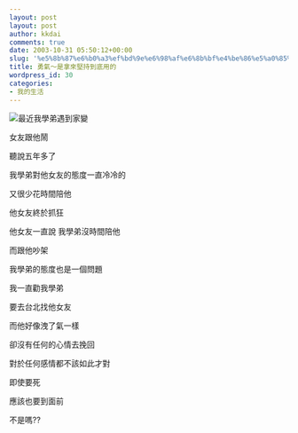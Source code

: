 ```yaml
---
layout: post
layout: post
author: kkdai
comments: true
date: 2003-10-31 05:50:12+00:00
slug: '%e5%8b%87%e6%b0%a3%ef%bd%9e%e6%98%af%e6%8b%bf%e4%be%86%e5%a0%85%e6%8c%81%e5%88%b0%e5%ba%95%e7%94%a8%e7%9a%84'
title: 勇氣～是拿來堅持到底用的
wordpress_id: 30
categories:
- 我的生活
---
```


![](http://www.evanlin.com/blog/archives/1031/Evan.jpg)最近我學弟遇到家變  

  

女友跟他鬧  

  

聽說五年多了  

  

我學弟對他女友的態度一直冷冷的  

  

又很少花時間陪他  

  

  

他女友終於抓狂  

  

  

他女友一直說 我學弟沒時間陪他  

  

而跟他吵架  

  

我學弟的態度也是一個問題  

  

  

  

  

我一直勸我學弟  

  

要去台北找他女友  

  

  

而他好像洩了氣一樣  

  

卻沒有任何的心情去挽回  

  

  

  

對於任何感情都不該如此才對  

  

即使要死  

  

應該也要到面前  

  

不是嗎??  

  


